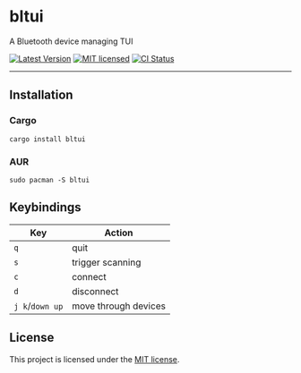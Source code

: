 # bltui 

A Bluetooth device managing TUI

[![Latest Version][crates-badge]][crates-url]
[![MIT licensed][mit-badge]][mit-url]
[![CI Status][actions-badge]][actions-url]

[crates-badge]: https://img.shields.io/crates/v/bltui.svg
[crates-url]: https://crates.io/crates/bltui
[mit-badge]: https://img.shields.io/badge/license-MIT-blue.svg
[mit-url]: https://github.com/tokio-rs/tokio/blob/master/LICENSE
[actions-badge]: https://github.com/simonadi/bltui/actions/workflows/ci.yml/badge.svg?branch=main
[actions-url]: https://github.com/simonadi/bltui/actions?query=workflow%3ACI+branch%3Amain
---

## Installation

### Cargo

```
cargo install bltui
```

### AUR

```
sudo pacman -S bltui
```

 <!-- - `-d/-dd`: enable debug/trace log level. Recommended to use file logging with it since logger output is small.
 - `-u`: show devices with an unknown name 
 - `-l`: log to file (`$HOME/.bltui/logs`)
 - `-a {ADAPTER}`: adapter -->

## Keybindings

| Key             | Action               |
|-----------------|----------------------|
| `q`             | quit                 |
| `s`             | trigger scanning     |
| `c`             | connect              |
| `d`             | disconnect           |
| `j k`/`down up` | move through devices |

## License

This project is licensed under the [MIT license].

[MIT license]: https://github.com/simonadi/bltui/blob/master/LICENSE